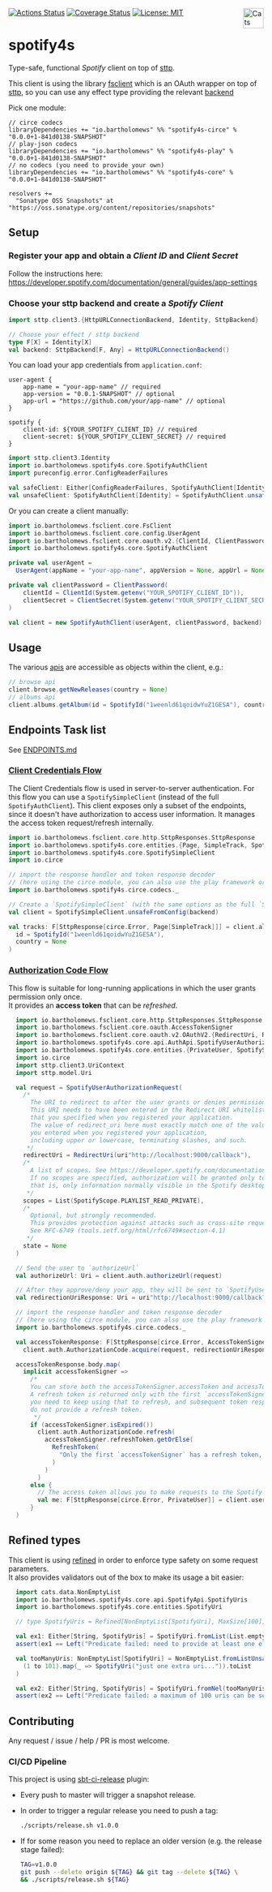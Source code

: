 [![Actions Status](https://github.com/bartholomews/spotify4s/workflows/build/badge.svg)](https://github.com/bartholomews/spotify4s/actions)
[![Coverage Status](https://coveralls.io/repos/github/bartholomews/spotify4s/badge.svg)](https://coveralls.io/github/bartholomews/spotify4s)
[![License: MIT](https://img.shields.io/badge/License-MIT-blue.svg)](https://github.com/bartholomews/spotify4s/blob/master/LICENSE)
<a href="https://typelevel.org/cats/"><img src="https://typelevel.org/cats/img/cats-badge.svg" height="40px" align="right" alt="Cats friendly" /></a>

# spotify4s
Type-safe, functional *Spotify* client on top of [sttp](https://sttp.softwaremill.com/en/stable).

This client is using the library [fsclient](https://github.com/bartholomews/fsclient)
which is an OAuth wrapper on top of [sttp](https://sttp.softwaremill.com/en/stable),
so you can use any effect type providing the relevant [backend](https://sttp.softwaremill.com/en/stable/backends/summary.html)

Pick one module:

```
// circe codecs
libraryDependencies += "io.bartholomews" %% "spotify4s-circe" % "0.0.0+1-841d0138-SNAPSHOT"
// play-json codecs
libraryDependencies += "io.bartholomews" %% "spotify4s-play" % "0.0.0+1-841d0138-SNAPSHOT"
// no codecs (you need to provide your own)
libraryDependencies += "io.bartholomews" %% "spotify4s-core" % "0.0.0+1-841d0138-SNAPSHOT"

resolvers +=
  "Sonatype OSS Snapshots" at "https://oss.sonatype.org/content/repositories/snapshots"
```

## Setup

### Register your app and obtain a *Client ID* and *Client Secret*

Follow the instructions here: https://developer.spotify.com/documentation/general/guides/app-settings

### Choose your sttp backend and create a *Spotify Client*

```scala
import sttp.client3.{HttpURLConnectionBackend, Identity, SttpBackend}

// Choose your effect / sttp backend
type F[X] = Identity[X]
val backend: SttpBackend[F, Any] = HttpURLConnectionBackend()
```

You can load your app credentials from `application.conf`:

```
user-agent {
    app-name = "your-app-name" // required
    app-version = "0.0.1-SNAPSHOT" // optional
    app-url = "https://github.com/your/app-name" // optional
}

spotify {
    client-id: ${YOUR_SPOTIFY_CLIENT_ID} // required
    client-secret: ${YOUR_SPOTIFY_CLIENT_SECRET} // required
}
```

```scala
import sttp.client3.Identity
import io.bartholomews.spotify4s.core.SpotifyAuthClient
import pureconfig.error.ConfigReaderFailures

val safeClient: Either[ConfigReaderFailures, SpotifyAuthClient[Identity]] = SpotifyAuthClient.fromConfig(backend)
val unsafeClient: SpotifyAuthClient[Identity] = SpotifyAuthClient.unsafeFromConfig(backend)
```

Or you can create a client manually:

```scala
import io.bartholomews.fsclient.core.FsClient
import io.bartholomews.fsclient.core.config.UserAgent
import io.bartholomews.fsclient.core.oauth.v2.{ClientId, ClientPassword, ClientSecret}
import io.bartholomews.spotify4s.core.SpotifyAuthClient

private val userAgent =
  UserAgent(appName = "your-app-name", appVersion = None, appUrl = None)

private val clientPassword = ClientPassword(
    clientId = ClientId(System.getenv("YOUR_SPOTIFY_CLIENT_ID")),
    clientSecret = ClientSecret(System.getenv("YOUR_SPOTIFY_CLIENT_SECRET"))
)

val client = new SpotifyAuthClient(userAgent, clientPassword, backend)
```

## Usage

The various [apis](https://developer.spotify.com/documentation/web-api/reference) are accessible as objects
within the client, e.g.:
```scala
// browse api
client.browse.getNewReleases(country = None)
// albums api
client.albums.getAlbum(id = SpotifyId("1weenld61qoidwYuZ1GESA"), country = None)
```

## Endpoints Task list

See [ENDPOINTS.md](https://github.com/bartholomews/spotify4s/blob/master/ENDPOINTS.md)

### [Client Credentials Flow](https://developer.spotify.com/documentation/general/guides/authorization-guide/#client-credentials-flow)

The Client Credentials flow is used in server-to-server authentication.
For this flow you can use a `SpotifySimpleClient` (instead of the full `SpotifyAuthClient`).
This client exposes only a subset of the endpoints, since it doesn't have authorization
to access user information. It manages the access token request/refresh internally.

```scala
import io.bartholomews.fsclient.core.http.SttpResponses.SttpResponse
import io.bartholomews.spotify4s.core.entities.{Page, SimpleTrack, SpotifyId}
import io.bartholomews.spotify4s.core.SpotifySimpleClient
import io.circe

// import the response handler and token response decoder
// (here using the circe module, you can also use the play framework or provide your own if using core module)
import io.bartholomews.spotify4s.circe.codecs._

// Create a `SpotifySimpleClient` (with the same options as the full `SpotifyAuthClient` as defined above)
val client = SpotifySimpleClient.unsafeFromConfig(backend)

val tracks: F[SttpResponse[circe.Error, Page[SimpleTrack]]] = client.albums.getAlbumTracks(
  id = SpotifyId("1weenld61qoidwYuZ1GESA"),
  country = None
)
```

### [Authorization Code Flow](https://developer.spotify.com/documentation/general/guides/authorization-guide/#authorization-code-flow)

This flow is suitable for long-running applications in which the user grants permission only once.  
It provides an **access token** that can be *refreshed*.  

```scala
  import io.bartholomews.fsclient.core.http.SttpResponses.SttpResponse
  import io.bartholomews.fsclient.core.oauth.AccessTokenSigner
  import io.bartholomews.fsclient.core.oauth.v2.OAuthV2.{RedirectUri, RefreshToken}
  import io.bartholomews.spotify4s.core.api.AuthApi.SpotifyUserAuthorizationRequest
  import io.bartholomews.spotify4s.core.entities.{PrivateUser, SpotifyScope}
  import io.circe
  import sttp.client3.UriContext
  import sttp.model.Uri

  val request = SpotifyUserAuthorizationRequest(
    /*
      The URI to redirect to after the user grants or denies permission.
      This URI needs to have been entered in the Redirect URI whitelist
      that you specified when you registered your application.
      The value of redirect_uri here must exactly match one of the values
      you entered when you registered your application,
      including upper or lowercase, terminating slashes, and such.
     */
    redirectUri = RedirectUri(uri"http://localhost:9000/callback"),
    /*
      A list of scopes. See https://developer.spotify.com/documentation/general/guides/authorization-guide/#list-of-scopes
      If no scopes are specified, authorization will be granted only to access publicly available information:
      that is, only information normally visible in the Spotify desktop, web, and mobile players.
     */
    scopes = List(SpotifyScope.PLAYLIST_READ_PRIVATE),
    /*
      Optional, but strongly recommended.
      This provides protection against attacks such as cross-site request forgery.
      See RFC-6749 (tools.ietf.org/html/rfc6749#section-4.1)
     */
    state = None
  )

  // Send the user to `authorizeUrl`
  val authorizeUrl: Uri = client.auth.authorizeUrl(request)

  // After they approve/deny your app, they will be sent to `SpotifyUserAuthorizationRequest.redirectUri`, which should look something like:
  val redirectionUriResponse: Uri = uri"http://localhost:9000/callback?code=AQApD1DlOFSQ27NXtPeZTmTbWDe9j6HyqxJrOy"

  // import the response handler and token response decoder
  // (here using the circe module, you can also use the play framework or provide your own if using core module)
  import io.bartholomews.spotify4s.circe.codecs._

  val accessTokenResponse: F[SttpResponse[circe.Error, AccessTokenSigner]] =
    client.auth.AuthorizationCode.acquire(request, redirectionUriResponse)

  accessTokenResponse.body.map(
    implicit accessTokenSigner =>
      /*
      You can store both the accessTokenSigner.accessToken and accessTokenSigner.refreshToken.
      A refresh token is returned only with the first `accessTokenSigner` response,
      you need to keep using that to refresh, and subsequent token responses
      do not provide a refresh token.
       */
      if (accessTokenSigner.isExpired())
        client.auth.AuthorizationCode.refresh(
          accessTokenSigner.refreshToken.getOrElse(
            RefreshToken(
              "Only the first `accessTokenSigner` has a refresh token, I hope you still have that"
            )
          )
        )
      else {
        // The access token allows you to make requests to the Spotify Web API on behalf of a user:
        val me: F[SttpResponse[circe.Error, PrivateUser]] = client.users.me
      }
  )
```

## Refined types

This client is using [refined](https://github.com/fthomas/refined) in order to enforce type safety on some request parameters.   
It also provides validators out of the box to make its usage a bit easier:
```scala
  import cats.data.NonEmptyList
  import io.bartholomews.spotify4s.core.api.SpotifyApi.SpotifyUris
  import io.bartholomews.spotify4s.core.entities.SpotifyUri

  // type SpotifyUris = Refined[NonEmptyList[SpotifyUri], MaxSize[100]]

  val ex1: Either[String, SpotifyUris] = SpotifyUri.fromList(List.empty)
  assert(ex1 == Left("Predicate failed: need to provide at least one element."))

  val tooManyUris: NonEmptyList[SpotifyUri] = NonEmptyList.fromListUnsafe(
    (1 to 101).map(_ => SpotifyUri("just one extra uri...")).toList
  )

  val ex2: Either[String, SpotifyUris] = SpotifyUri.fromNel(tooManyUris)
  assert(ex2 == Left("Predicate failed: a maximum of 100 uris can be set in one request."))
```

## Contributing

Any request / issue / help / PR is most welcome.

### CI/CD Pipeline

This project is using [sbt-ci-release](https://github.com/olafurpg/sbt-ci-release) plugin:
 - Every push to master will trigger a snapshot release.  
 - In order to trigger a regular release you need to push a tag:
 
    ```bash
    ./scripts/release.sh v1.0.0
    ```
 
 - If for some reason you need to replace an older version (e.g. the release stage failed):
 
    ```bash
    TAG=v1.0.0
    git push --delete origin ${TAG} && git tag --delete ${TAG} \
    && ./scripts/release.sh ${TAG}
    ```
